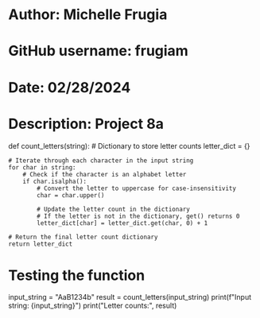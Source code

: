 # Author: Michelle Frugia
# GitHub username: frugiam
# Date: 02/28/2024
# Description: Project 8a

def count_letters(string):
    # Dictionary to store letter counts
    letter_dict = {}

    # Iterate through each character in the input string
    for char in string:
        # Check if the character is an alphabet letter
        if char.isalpha():
            # Convert the letter to uppercase for case-insensitivity
            char = char.upper()

            # Update the letter count in the dictionary
            # If the letter is not in the dictionary, get() returns 0
            letter_dict[char] = letter_dict.get(char, 0) + 1

    # Return the final letter count dictionary
    return letter_dict

# Testing the function
input_string = "AaB1234b"
result = count_letters(input_string)
print(f"Input string: {input_string}")
print("Letter counts:", result)
